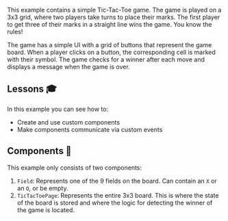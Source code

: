 This example contains a simple Tic-Tac-Toe game. The game is played on a 3x3
grid, where two players take turns to place their marks. The first player to get
three of their marks in a straight line wins the game. You know the rules!

The game has a simple UI with a grid of buttons that represent the game board.
When a player clicks on a button, the corresponding cell is marked with their
symbol. The game checks for a winner after each move and displays a message when
the game is over.

## Lessons 🎓

In this example you can see how to:

- Create and use custom components
- Make components communicate via custom events

## Components 🧩

This example only consists of two components:

1. `Field`: Represents one of the 9 fields on the board. Can contain an `X` or
   an `O`, or be empty.
2. `TicTacToePage`: Represents the entire 3x3 board. This is where the state of
   the board is stored and where the logic for detecting the winner of the game
   is located.
